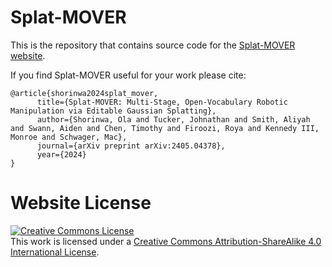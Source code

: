 # Splat-MOVER

This is the repository that contains source code for the [Splat-MOVER website](https://splat_mover.github.io).

If you find Splat-MOVER useful for your work please cite:
```
@article{shorinwa2024splat_mover,
      title={Splat-MOVER: Multi-Stage, Open-Vocabulary Robotic Manipulation via Editable Gaussian Splatting},
      author={Shorinwa, Ola and Tucker, Johnathan and Smith, Aliyah and Swann, Aiden and Chen, Timothy and Firoozi, Roya and Kennedy III, Monroe and Schwager, Mac},
      journal={arXiv preprint arXiv:2405.04378},
      year={2024}
}
```

# Website License
<a rel="license" href="http://creativecommons.org/licenses/by-sa/4.0/"><img alt="Creative Commons License" style="border-width:0" src="https://i.creativecommons.org/l/by-sa/4.0/88x31.png" /></a><br />This work is licensed under a <a rel="license" href="http://creativecommons.org/licenses/by-sa/4.0/">Creative Commons Attribution-ShareAlike 4.0 International License</a>.
